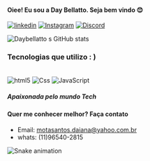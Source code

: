 #### Oiee! Eu sou a Day Bellatto. Seja bem vindo  😊


[![linkedin](https://img.shields.io/badge/LinkedIn-0077B5?style=for-the-badge&logo=linkedin&logoColor=white)](https://www.linkedin.com/in/daiana-bellatto-64356484/)  [![Instagram](https://img.shields.io/badge/Instagram-E4405F?style=for-the-badge&logo=instagram&logoColor=white)](https://www.instagram.com/day.bellatto/)
[![Discord](https://img.shields.io/badge/Discord-7289DA?style=for-the-badge&logo=discord&logoColor=white)](https://discord.com/channels/@me)

![Daybellatto s GitHub stats](https://github-readme-stats.vercel.app/api?username=DayBellatto&show_icons=true&theme=radical)

### Tecnologias que utilizo : ) 

<div style ="display: inline_block"><br/>

<img align="center" alt="html5" src="https://img.shields.io/badge/HTML-239120?style=for-the-badge&logo=html5&logoColor=white"/>

<img align="center" alt="Css" src="https://img.shields.io/badge/CSS-239120?&style=for-the-badge&logo=css3&logoColor=white"/>

<img align="center" alt="JavaScript" src="https://img.shields.io/badge/JavaScript-F7DF1E?style=for-the-badge&logo=javascript&logoColor=black"/>

</div>

##### Apaixonada pelo mundo Tech
#### Quer me conhecer melhor? Faça contato 

- Email: motasantos.daiana@yahoo.com.br<br/>
- whats: (11)96540-2815 <br/>

![Snake animation](https://github.com/DayBellatto/DayBellatto/blob/output/github-contribution-grid-snake.svg)

